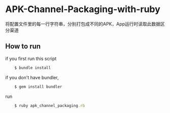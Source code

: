 APK-Channel-Packaging-with-ruby
======

将配置文件里的每一行字符串，分别打包成不同的APK，App运行时读取此数据区分渠道

How to run
-------
if you first run this script

```ruby
	$ bundle install
```

if you don't have bundler,

```ruby
	$ gem install bundler
```

run

```ruby
	$ ruby apk_channel_packaging.rb
```

